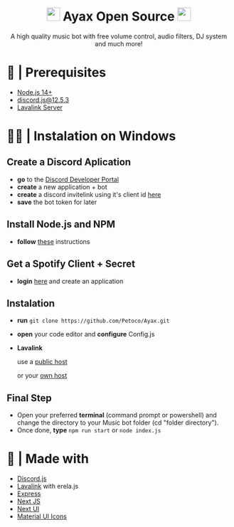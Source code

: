 <h1 align="center"><img src="https://media.discordapp.net/attachments/734844209839996960/1000123928238379128/Web_Ayax.png?width=700&height=700" width="30px"> Ayax Open Source <img src="https://media.discordapp.net/attachments/734844209839996960/1000123928238379128/Web_Ayax.png?width=700&height=700" width="30px"></h1>
<p align="center">A high quality music bot with free volume control, audio filters, DJ system and much more!</p>

# 🚧 | Prerequisites

- [Node.js 14+](https://nodejs.org/en/download/)
- [discord.js@12.5.3](https://www.npmjs.com/package/discord.js/v/12.5.3)
- [Lavalink Server](https://darrennathanael.com/post/how-to-lavalink/?utm_source=githubsudhanplayz&utm_medium=readme&utm_campaign=sudhanplayz&utm_content=lavalink-)

# 👨‍💻 | Instalation on Windows

## Create a Discord Aplication
- **go** to the [Discord Developer Portal](https://discord.com/developers/applications)
- **create** a new application + bot
- **create** a discord invitelink using it's client id [here](https://discordapi.com/permissions.html)
- **save** the bot token for later

## Install Node.js and NPM
- **follow** [these](https://nodejs.org/en/download/) instructions

## Get a Spotify Client + Secret
- **login** [here](https://developer.spotify.com/dashboard/) and create an application

## Instalation
- **run** `git clone https://github.com/Petoco/Ayax.git`
- **open** your code editor and **configure** Config.js

- **Lavalink**

  use a [public host](https://lavalink-list.darrennathanael.com)

  or your [own host](https://darrennathanael.com/post/how-to-lavalink/)
  
## Final Step
- Open your preferred **terminal** (command prompt or powershell) and change the directory to your Music bot folder (cd "folder directory").
- Once done, **type** ``npm run start`` or ``node index.js``

# 🌟 | Made with

- [Discord.js](https://discord.js.org/)
- [Lavalink](https://github.com/freyacodes/Lavalink) with erela.js
- [Express](https://expressjs.com/)
- [Next JS](https://nextjs.org/)
- [Next UI](https://nextui.org)
- [Material UI Icons](https://mui.com/material-ui/material-icons/)

